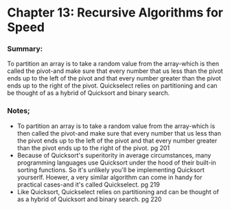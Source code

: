 # Chapter 13: Recursive Algorithms for Speed

### Summary:
To partition an array is to take a random value from the array-which is then called the pivot-and make sure that every number that us less than the pivot 
ends up to the left of the pivot and that every number greater than the pivot ends up to the right of the pivot.
Quickselect relies on partitioning and can be thought of as a hybrid of Quicksort and binary search.

### Notes;
- To partition an array is to take a random value from the array-which is then called the pivot-and make sure that every number that us less than the pivot 
ends up to the left of the pivot and that every number greater than the pivot ends up to the right of the pivot. pg 201
- Because of Quicksort's superitority in average circumstances, many programming languages use Quicksort under the hood of their built-in sorting functions.
So it's unlikely you'll be implementing Quicksort yourserlf. Hoewer, a very similar algorithm can come in handy for practical cases-and it's called Quickselect. pg 219
- Like Quicksort, Quickselect relies on partitioning and can be thought of as a hybrid of Quicksort and binary search. pg 220
